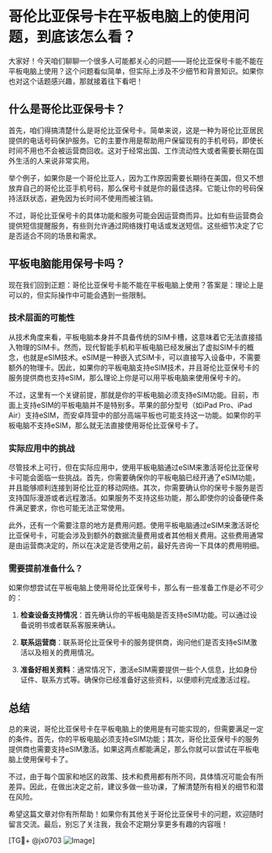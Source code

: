 # 哥伦比亚保号卡在平板电脑上的使用问题，到底该怎么看？

大家好！今天咱们聊聊一个很多人可能都关心的问题——哥伦比亚保号卡能不能在平板电脑上使用？这个问题看似简单，但实际上涉及不少细节和背景知识。如果你也对这个话题感兴趣，那就接着往下看吧！

## 什么是哥伦比亚保号卡？

首先，咱们得搞清楚什么是哥伦比亚保号卡。简单来说，这是一种为哥伦比亚居民提供的电话号码保护服务。它的主要作用是帮助用户保留现有的手机号码，即使长时间不用也不会被运营商回收。这对于经常出国、工作流动性大或者需要长期在国外生活的人来说非常实用。

举个例子，如果你是一个哥伦比亚人，因为工作原因需要长期待在美国，但又不想放弃自己的哥伦比亚手机号码，那么保号卡就是你的最佳选择。它能让你的号码保持活跃状态，避免因为长时间不使用而被注销。

不过，哥伦比亚保号卡的具体功能和服务可能会因运营商而异。比如有些运营商会提供短信提醒服务，有些则允许通过网络拨打电话或发送短信。这些细节决定了它是否适合不同的场景和需求。

## 平板电脑能用保号卡吗？

现在我们回到正题：哥伦比亚保号卡能不能在平板电脑上使用？答案是：理论上是可以的，但实际操作中可能会遇到一些限制。

### 技术层面的可能性

从技术角度来看，平板电脑本身并不具备传统的SIM卡槽，这意味着它无法直接插入物理的SIM卡。然而，现代智能手机和平板电脑已经发展出了虚拟SIM卡的概念，也就是eSIM技术。eSIM是一种嵌入式SIM卡，可以直接写入设备中，不需要额外的物理卡。因此，如果你的平板电脑支持eSIM技术，并且哥伦比亚保号卡的服务提供商也支持eSIM，那么理论上你是可以用平板电脑来使用保号卡的。

不过，这里有一个关键前提，那就是你的平板电脑必须支持eSIM功能。目前，市面上支持eSIM的平板电脑并不是特别多。苹果的部分型号（如iPad Pro、iPad Air）支持eSIM，而安卓阵营中的部分高端平板也可能支持这一功能。如果你的平板电脑不支持eSIM，那么就无法直接使用哥伦比亚保号卡了。

### 实际应用中的挑战

尽管技术上可行，但在实际应用中，使用平板电脑通过eSIM来激活哥伦比亚保号卡可能会面临一些挑战。首先，你需要确保你的平板电脑已经开通了eSIM功能，并且能够顺利连接到哥伦比亚的移动网络。其次，你需要确认你的保号卡服务是否支持国际漫游或者远程激活。如果服务不支持这些功能，那么即使你的设备硬件条件满足要求，你也可能无法正常使用。

此外，还有一个需要注意的地方是费用问题。使用平板电脑通过eSIM来激活哥伦比亚保号卡，可能会涉及到额外的数据流量费用或者其他相关费用。这些费用通常是由运营商决定的，所以在决定是否使用之前，最好先咨询一下具体的费用明细。

### 需要提前准备什么？

如果你想尝试在平板电脑上使用哥伦比亚保号卡，那么有一些准备工作是必不可少的：

1. **检查设备支持情况**：首先确认你的平板电脑是否支持eSIM功能。可以通过设备说明书或者联系客服来确认。
   
2. **联系运营商**：联系哥伦比亚保号卡的服务提供商，询问他们是否支持eSIM激活以及相关的费用情况。

3. **准备好相关资料**：通常情况下，激活eSIM需要提供一些个人信息，比如身份证件、联系方式等。确保你已经准备好这些资料，以便顺利完成激活过程。

## 总结

总的来说，哥伦比亚保号卡在平板电脑上的使用是有可能实现的，但需要满足一定的条件。首先，你的平板电脑必须支持eSIM功能；其次，哥伦比亚保号卡的服务提供商也需要支持eSIM激活。如果这两点都能满足，那么你就可以尝试在平板电脑上使用保号卡了。

不过，由于每个国家和地区的政策、技术和费用都有所不同，具体情况可能会有所差异。因此，在做出决定之前，建议多做一些功课，了解清楚所有相关的细节和潜在风险。

希望这篇文章对你有所帮助！如果你有其他关于哥伦比亚保号卡的问题，欢迎随时留言交流。最后，别忘了关注我，我会不定期分享更多有趣的内容哦！

[TG💪+ @jx0703 ![Image](https://github.com/user-attachments/assets/dbca1d08-cadb-493c-b0ec-ad6f7a83f270)]
